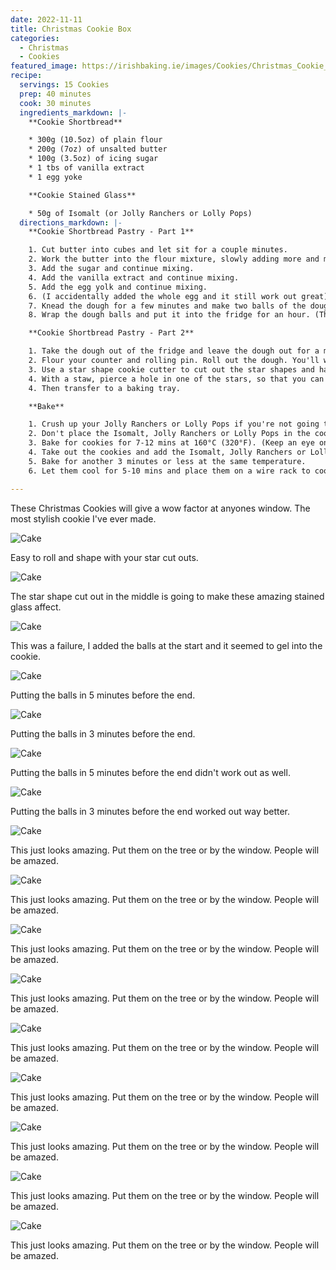 ```yaml
---
date: 2022-11-11
title: Christmas Cookie Box
categories:
  - Christmas
  - Cookies
featured_image: https://irishbaking.ie/images/Cookies/Christmas_Cookie_Box/Image_9.jpg
recipe:
  servings: 15 Cookies
  prep: 40 minutes
  cook: 30 minutes
  ingredients_markdown: |-
    **Cookie Shortbread**

    * 300g (10.5oz) of plain flour
    * 200g (7oz) of unsalted butter
    * 100g (3.5oz) of icing sugar
    * 1 tbs of vanilla extract
    * 1 egg yoke

    **Cookie Stained Glass**

    * 50g of Isomalt (or Jolly Ranchers or Lolly Pops)
  directions_markdown: |-
    **Cookie Shortbread Pastry - Part 1**

    1. Cut butter into cubes and let sit for a couple minutes.
    2. Work the butter into the flour mixture, slowly adding more and more softened butter cubes. Best thing to do is with clean hands to squish the flour and butter together with your thumbs and fingers. Keep going till it all looks incorporated.
    3. Add the sugar and continue mixing.
    4. Add the vanilla extract and continue mixing.
    5. Add the egg yolk and continue mixing.
    6. (I accidentally added the whole egg and it still work out great) (Add more icing sugar if the mix is too wet)
    7. Knead the dough for a few minutes and make two balls of the dough.
    8. Wrap the dough balls and put it into the fridge for an hour. (This will last for longer but after maybe two days it'll be more difficult to roll out)

    **Cookie Shortbread Pastry - Part 2**

    1. Take the dough out of the fridge and leave the dough out for a minimum of 15 mins.
    2. Flour your counter and rolling pin. Roll out the dough. You'll want it to be about 2mm thick.
    3. Use a star shape cookie cutter to cut out the star shapes and have star shaped holes in the middle.
    4. With a staw, pierce a hole in one of the stars, so that you can put string through it later.
    4. Then transfer to a baking tray.

    **Bake**

    1. Crush up your Jolly Ranchers or Lolly Pops if you're not going to be using Isomalt.
    2. Don't place the Isomalt, Jolly Ranchers or Lolly Pops in the cookie holes just yet.
    3. Bake for cookies for 7-12 mins at 160°C (320°F). (Keep an eye on them to get make sure they're all the same color)
    4. Take out the cookies and add the Isomalt, Jolly Ranchers or Lolly Pops in the center of the cookies.
    5. Bake for another 3 minutes or less at the same temperature.	
    6. Let them cool for 5-10 mins and place them on a wire rack to cool more. The Isomalt will be difficult to remove from the baking tray straight away.

---
```

These Christmas Cookies will give a wow factor at anyones window. The most stylish cookie I've ever made.

![Cake](https://irishbaking.ie/images/Cookies/Christmas_Cookie_Box/Image_1.jpg)

Easy to roll and shape with your star cut outs.

![Cake](https://irishbaking.ie/images/Cookies/Christmas_Cookie_Box/Image_2.jpg)

The star shape cut out in the middle is going to make these amazing stained glass affect.

![Cake](https://irishbaking.ie/images/Cookies/Christmas_Cookie_Box/Image_3.jpg)

This was a failure, I added the balls at the start and it seemed to gel into the cookie. 

![Cake](https://irishbaking.ie/images/Cookies/Christmas_Cookie_Box/Image_4.jpg)

Putting the balls in 5 minutes before the end.

![Cake](https://irishbaking.ie/images/Cookies/Christmas_Cookie_Box/Image_5.jpg)

Putting the balls in 3 minutes before the end.

![Cake](https://irishbaking.ie/images/Cookies/Christmas_Cookie_Box/Image_6.jpg)

Putting the balls in 5 minutes before the end didn't work out as well.

![Cake](https://irishbaking.ie/images/Cookies/Christmas_Cookie_Box/Image_7.jpg)

Putting the balls in 3 minutes before the end worked out way better.

![Cake](https://irishbaking.ie/images/Cookies/Christmas_Cookie_Box/Image_8.jpg)

This just looks amazing. Put them on the tree or by the window. People will be amazed.

![Cake](https://irishbaking.ie/images/Cookies/Christmas_Cookie_Box/Image_9.jpg)

This just looks amazing. Put them on the tree or by the window. People will be amazed.

![Cake](https://irishbaking.ie/images/Cookies/Christmas_Cookie_Box/Image_10.jpg)

This just looks amazing. Put them on the tree or by the window. People will be amazed.

![Cake](https://irishbaking.ie/images/Cookies/Christmas_Cookie_Box/Image_11.jpg)

This just looks amazing. Put them on the tree or by the window. People will be amazed.

![Cake](https://irishbaking.ie/images/Cookies/Christmas_Cookie_Box/Image_12.jpg)

This just looks amazing. Put them on the tree or by the window. People will be amazed.

![Cake](https://irishbaking.ie/images/Cookies/Christmas_Cookie_Box/Image_13.jpg)

This just looks amazing. Put them on the tree or by the window. People will be amazed.

![Cake](https://irishbaking.ie/images/Cookies/Christmas_Cookie_Box/Image_14.jpg)

This just looks amazing. Put them on the tree or by the window. People will be amazed.

![Cake](https://irishbaking.ie/images/Cookies/Christmas_Cookie_Box/Image_15.jpg)

This just looks amazing. Put them on the tree or by the window. People will be amazed.

![Cake](https://irishbaking.ie/images/Cookies/Christmas_Cookie_Box/Image_16.jpg)

This just looks amazing. Put them on the tree or by the window. People will be amazed.

